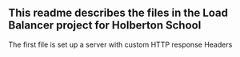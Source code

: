 ## This readme describes the files in the Load Balancer project for Holberton School

The first file is set up a server with custom HTTP response Headers
